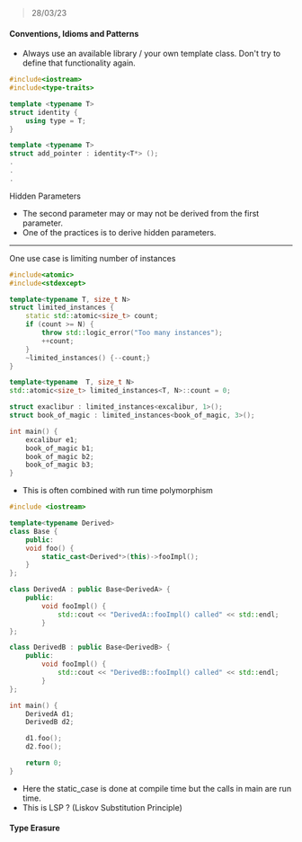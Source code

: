 > 28/03/23

#### Conventions, Idioms and Patterns

- Always use an available library / your own template class. Don't try to define that functionality again.

```cpp
#include<iostream>
#include<type-traits>

template <typename T>
struct identity {
    using type = T;
}

template <typename T>
struct add_pointer : identity<T*> ();
.
.
.
```

Hidden Parameters

- The second parameter may or may not be derived from the first parameter.
- One of the practices is to derive hidden parameters.

---

One use case is limiting number of instances

```cpp
#include<atomic>
#include<stdexcept>

template<typename T, size_t N>
struct limited_instances {
    static std::atomic<size_t> count;
    if (count >= N) {
        throw std::logic_error("Too many instances");
        ++count;
    }
    ~limited_instances() {--count;}
}

template<typename  T, size_t N>
std::atomic<size_t> limited_instances<T, N>::count = 0;

struct exaclibur : limited_instances<excalibur, 1>();
struct book_of_magic : limited_instances<book_of_magic, 3>();

int main() {
    excalibur e1;
    book_of_magic b1;
    book_of_magic b2;
    book_of_magic b3;
}
```

- This is often combined with run time polymorphism

```cpp
#include <iostream>

template<typename Derived>
class Base {
    public:
    void foo() {
        static_cast<Derived*>(this)->fooImpl();
    }
};

class DerivedA : public Base<DerivedA> {
    public:
        void fooImpl() {
            std::cout << "DerivedA::fooImpl() called" << std::endl;
        }
};

class DerivedB : public Base<DerivedB> {
    public:
        void fooImpl() {
            std::cout << "DerivedB::fooImpl() called" << std::endl;
        }
};

int main() {
    DerivedA d1;
    DerivedB d2;

    d1.foo();
    d2.foo();

    return 0;
}
```

- Here the static_case is done at compile time but the calls in main are run time.
- This is LSP ? (Liskov Substitution Principle)

#### Type Erasure

